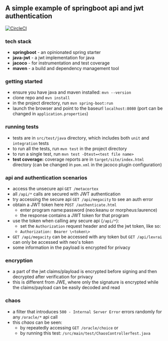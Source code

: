 ## A simple example of springboot api and jwt authentication

[![CircleCI](https://circleci.com/gh/pinbar/springboot-jwt.svg?style=svg)](https://circleci.com/gh/pinbar/springboot-jwt) 

### tech stack
* **springboot** - an opinionated spring starter
* **java-jwt** - a jwt implementation for java
* **jacoco** - for instrumentation and test coverage
* **maven** - a build and dependency management tool

### getting started
* ensure you have java and maven installed: `mvn --version`
* clone repo and `mvn install`
* in the project directory, run `mvn spring-boot:run`
* launch the browser and point to the baseurl `localhost:8080` (port can be changed in `application.properties`)

### running tests
* tests are in `src/test/java` directory, which includes both `unit` and `integration` tests
* to run all the tests, run `mvn test` in the project directory
* to run a single test, run `mvn test -Dtest=<test file name>`
* **test coverage:** coverage reports are in `target/site/index.html` directory (can be changed in `pom.xml` in the jacoco plugin configuration)

### api and authentication scenarios
* access the unsecure api `GET /metacortex`
* all `/api/*` calls are secured with JWT authentication
* try accessing the secure api `GET /api/megacity` to see an auth error
* obtain a JWT token here `POST /authenticate.html`
    * enter program name:password (neo:keanu or morpheus:laurence)
    * the response contains a JWT token for that program
* use the token when calling any secure api (`/api/*`):
    * set the `Authorization` request header and add the jwt token, like so:
    * `Authorization: Bearer \<token\>`
* `GET /api/megacity` can be accessed with any token but `GET /api/levrai` can only be accessed with neo's token
* some information in the payload is encrypted for privacy

### encryption
* a part of the jwt claims/playload is encrypted before signing and then decrypted after verification for privacy
* this is different from JWE, where only the signature is encrypted while the claims/payload can be easily decoded and read

### chaos
* a filter that introduces `500 - Internal Server Error` errors randomly for any `/oracle/*` api call
* this _chaos_ can be seen:
    * by repeatedly accessing `GET /oracle/choice` or 
    * by running this test: `/src/main/test/ChaosControllerTest.java`
